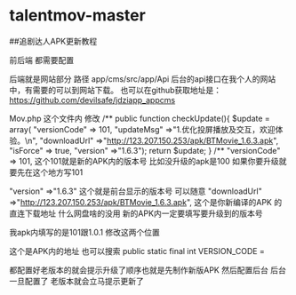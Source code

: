 # talentmov-master
##追剧达人APK更新教程

前后端 都需要配置 

后端就是网站部分 
路径 app/cms/src/app/Api
后台的api接口在我个人的网站中，有需要的可以到网站下载。
也可以在github获取地址是：
https://github.com/devilsafe/jdziapp_appcms

Mov.php 这个文件内 修改
/**
public function checkUpdate(){
    $update = array(
            "versionCode" => 101,
            "updateMsg" =>"1.优化投屏播放及交互，欢迎体验。\n",
            "downloadUrl" =>"http://123.207.150.253/apk/BTMovie_1.6.3.apk",
            "isForce" => true,
            "version" =>"1.6.3");
    return $update;
}
/**
"versionCode" => 101,   这个101就是新的APK内的版本号 比如没升级的apk是100 
如果你要升级就要先在这个地方写101

"version" =>"1.6.3"  这个就是前台显示的版本号 可以随意
"downloadUrl" =>"http://123.207.150.253/apk/BTMovie_1.6.3.apk",
这个是你新编译的APK 的直连下载地址 什么网盘啥的没用
新的APK内一定要填写要升级到的版本号

我apk内填写的是101跟1.0.1  修改这两个位置

 
这个是APK内的地址 也可以搜索 
public static final int VERSION_CODE =

都配置好老版本的就会提示升级了顺序也就是先制作新版APK 然后配置后台 后台一旦配置了 老版本就会立马提示更新了


